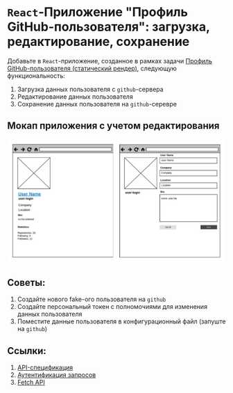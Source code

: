 # `React`-Приложение "Профиль GitHub-пользователя": загрузка, редактирование, сохранение

Добавьте в `React`-приложение, созданное в рамках задачи 
[Профиль GitHub-пользователя (статический рендер)](./01-1-static-render.md),
следующую функциональность:

1. Загрузка данных пользователя с `github`-сервера
2. Редактирование данных пользователя
3. Сохранение данных пользователя на `github`-серевре

## Мокап приложения с учетом редактирования

<img src="../assets/edit-gh-user.png" width="750px">

## Советы:
1. Создайте нового fake-ого пользователя на `github`
2. Создайте персональный токен с полномочиями для изменения данных пользователя
3. Поместите данные пользователя в конфигурационный файл (запуште на `github`)


## Ссылки:

1. [API-спецификация](https://developer.github.com/v3/users/#update-the-authenticated-user)
2. [Аутентификация запросов](https://developer.github.com/v3/#authentication)
3. [Fetch API](https://developer.mozilla.org/ru/docs/Web/API/Fetch_API)